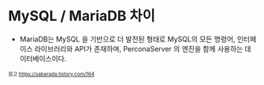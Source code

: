 # MySQL / MariaDB 차이

- MariaDB는 MySQL 을 기반으로 더 발전된 형태로 MySQL의 모든 명령어, 인터페이스 라이브러리와 API가 존재하며, PerconaServer 의 엔진을 함께 사용하는 데이터베이스이다.

<span style="font-size:10px;">참고 <a href="https://sabarada.tistory.com/164">https://sabarada.tistory.com/164</a></span>
